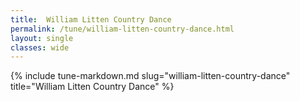 ```yaml
---
title:  William Litten Country Dance
permalink: /tune/william-litten-country-dance.html
layout: single
classes: wide
---
```

{% include tune-markdown.md slug="william-litten-country-dance" title="William Litten Country Dance" %}
